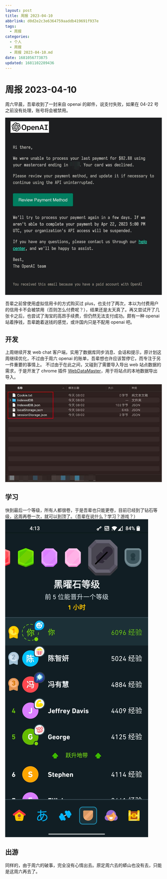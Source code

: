 ```yaml
---
layout: post
title: 周报 2023-04-10
abbrlink: d0d2e2c3e6364759aaddb419691f937e
tags:
  - 周报
categories:
  - 个人
  - 周报
  - 周报 2023-04-10.md
date: 1681056773875
updated: 1681102289436
---
```


# 周报 2023-04-10

周六早晨，吾辈收到了一封来自 openai 的邮件，说支付失败，如果在 04-22 号之前没有处理，账号将会被禁用。

![1681091760836.png](/resources/811761a01fba4f9bbbfd98c71b516ff7.jpg)

吾辈之前曾使用虚拟信用卡的方式购买过 plus，也支付了两次，本以为付费用户的信用卡不会被禁用（否则怎么付费呢？），结果还是太天真了。再又尝试开了几张卡之后，也尝试了淘宝的高昂手续费，但仍然无法支付成功。颇有一种 openai 站着挣钱，吾辈跪着送钱的感觉，或许国内只是不配用 openai 吧。

## 开发

上周继续开发 web chat 客户端，实用了数据库同步消息、会话和提示，原计划这周继续优化，不过由于周六 openai 的账单，吾辈想也许应该暂停它，而专注于另一件重要的事情上。
不过由于在此之间，又碰到了需要导入导出 web 站点数据的需求，于是开发了 chrome 插件 [WebDataMaster](https://chrome.google.com/webstore/detail/ifeenaocehipahiagdlnkokbekehooge)，用于将站点的本地数据导出导入。

![WebDataMaster](/resources/3a7014e462634cbb84c81078e12b2c7b.jpg)

## 学习

快到最后一个等级，所有人都很卷，于是吾辈也只能更卷，目前已经到了钻石等级，这周再卷一次，就可以到顶了。（吾辈在说什么？学习？游戏？）
![多邻国](/resources/4e97e44e91c7429d950ee82bebb82fad.jpg)

## 出游

同样的，由于周六的破事，完全没有心情出去。原定周六去的蟒山也没有去，只能是这周六再去了。
